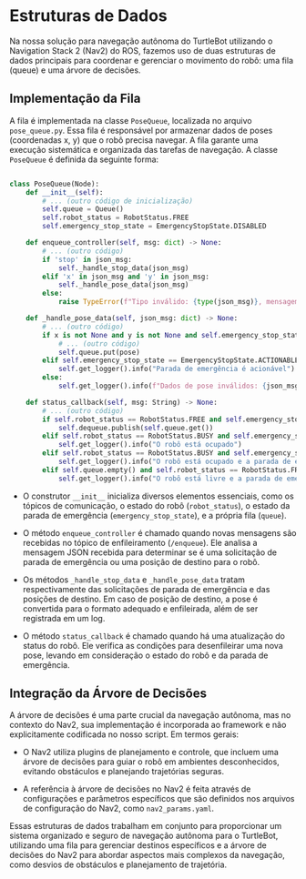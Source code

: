 # Estruturas de Dados

Na nossa solução para navegação autônoma do TurtleBot utilizando o Navigation Stack 2 (Nav2) do ROS, fazemos uso de duas estruturas de dados principais para coordenar e gerenciar o movimento do robô: uma fila (queue) e uma árvore de decisões.

## Implementação da Fila

A fila é implementada na classe `PoseQueue`, localizada no arquivo `pose_queue.py`. Essa fila é responsável por armazenar dados de poses (coordenadas x, y) que o robô precisa navegar. A fila garante uma execução sistemática e organizada das tarefas de navegação. A classe `PoseQueue` é definida da seguinte forma:

```python

class PoseQueue(Node):
    def __init__(self):
        # ... (outro código de inicialização)
        self.queue = Queue()
        self.robot_status = RobotStatus.FREE
        self.emergency_stop_state = EmergencyStopState.DISABLED

    def enqueue_controller(self, msg: dict) -> None:
        # ... (outro código)
        if 'stop' in json_msg:
            self._handle_stop_data(json_msg)
        elif 'x' in json_msg and 'y' in json_msg:
            self._handle_pose_data(json_msg)
        else:
            raise TypeError(f"Tipo inválido: {type(json_msg)}, mensagem: {json_msg}")

    def _handle_pose_data(self, json_msg: dict) -> None:
        # ... (outro código)
        if x is not None and y is not None and self.emergency_stop_state == EmergencyStopState.DISABLED:
            # ... (outro código)
            self.queue.put(pose)
        elif self.emergency_stop_state == EmergencyStopState.ACTIONABLE:
            self.get_logger().info("Parada de emergência é acionável")
        else:
            self.get_logger().info(f"Dados de pose inválidos: {json_msg}")

    def status_callback(self, msg: String) -> None:
        # ... (outro código)
        if self.robot_status == RobotStatus.FREE and self.emergency_stop_state == EmergencyStopState.DISABLED and not self.queue.empty():
            self.dequeue.publish(self.queue.get())
        elif self.robot_status == RobotStatus.BUSY and self.emergency_stop_state == EmergencyStopState.DISABLED:
            self.get_logger().info("O robô está ocupado")
        elif self.robot_status == RobotStatus.BUSY and self.emergency_stop_state == EmergencyStopState.ACTIONABLE:
            self.get_logger().info("O robô está ocupado e a parada de emergência é acionável")    
        elif self.queue.empty() and self.robot_status == RobotStatus.FREE and self.emergency_stop_state == EmergencyStopState.ACTIONABLE:
            self.get_logger().info("O robô está livre e a parada de emergência é acionável e a fila está vazia")

```

- O construtor `__init__` inicializa diversos elementos essenciais, como os tópicos de comunicação, o estado do robô (`robot_status`), o estado da parada de emergência (`emergency_stop_state`), e a própria fila (`queue`).

- O método `enqueue_controller` é chamado quando novas mensagens são recebidas no tópico de enfileiramento (`/enqueue`). Ele analisa a mensagem JSON recebida para determinar se é uma solicitação de parada de emergência ou uma posição de destino para o robô.

- Os métodos `_handle_stop_data` e `_handle_pose_data` tratam respectivamente das solicitações de parada de emergência e das posições de destino. Em caso de posição de destino, a pose é convertida para o formato adequado e enfileirada, além de ser registrada em um log.

- O método `status_callback` é chamado quando há uma atualização do status do robô. Ele verifica as condições para desenfileirar uma nova pose, levando em consideração o estado do robô e da parada de emergência.

## Integração da Árvore de Decisões

A árvore de decisões é uma parte crucial da navegação autônoma, mas no contexto do Nav2, sua implementação é incorporada ao framework e não explicitamente codificada no nosso script. Em termos gerais:

- O Nav2 utiliza plugins de planejamento e controle, que incluem uma árvore de decisões para guiar o robô em ambientes desconhecidos, evitando obstáculos e planejando trajetórias seguras.

- A referência à árvore de decisões no Nav2 é feita através de configurações e parâmetros específicos que são definidos nos arquivos de configuração do Nav2, como `nav2_params.yaml`.

Essas estruturas de dados trabalham em conjunto para proporcionar um sistema organizado e seguro de navegação autônoma para o TurtleBot, utilizando uma fila para gerenciar destinos específicos e a árvore de decisões do Nav2 para abordar aspectos mais complexos da navegação, como desvios de obstáculos e planejamento de trajetória.


